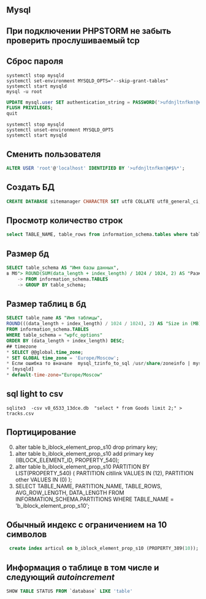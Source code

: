 
## Mysql
## При подключении PHPSTORM не забыть проверить прослушиваемый tcp
## Сброс пароля 
```shell
systemctl stop mysqld
systemctl set-environment MYSQLD_OPTS="--skip-grant-tables"
systemctl start mysqld
mysql -u root
```
```sql
UPDATE mysql.user SET authentication_string = PASSWORD('>ufdnjltnfkm!@#$%*') WHERE User = 'root' AND Host = 'localhost';
FLUSH PRIVILEGES;
quit
```
```shell
systemctl stop mysqld
systemctl unset-environment MYSQLD_OPTS
systemctl start mysqld
```
## Сменить пользователя
```sql
ALTER USER 'root'@'localhost' IDENTIFIED BY '>ufdnjltnfkm!@#$%*';
```
## Создать БД
```sql
CREATE DATABASE sitemanager CHARACTER SET utf8 COLLATE utf8_general_ci;
```
## Просмотр количество строк
```sql
select TABLE_NAME, table_rows from information_schema.tables where table_name like 'b_iblock_el%';
```
## Размер бд
```sql
SELECT table_schema AS "Имя базы данных",
в Мб"> ROUND(SUM(data_length + index_length) / 1024 / 1024, 2) AS "Размер  
    -> FROM information_schema.TABLES
    -> GROUP BY table_schema;
```
## Размер таблиц в бд
```sql
SELECT table_name AS "Имя таблицы",
ROUND(((data_length + index_length) / 1024 / 1024), 2) AS "Size in (MB)"
FROM information_schema.TABLES
WHERE table_schema = "wpfc_options"
ORDER BY (data_length + index_length) DESC;
## timezone
* SELECT @@global.time_zone;
* SET GLOBAL time_zone = 'Europe/Moscow';
* Если ошибка то вначале  mysql_tzinfo_to_sql /usr/share/zoneinfo | mysql mysql
* [mysqld]
* default-time-zone="Europe/Moscow"
```

## sql light to csv
```shell
sqlite3  -csv v8_6533_13dce.db  "select * from Goods limit 2;" > tracks.csv
```
## Портицирование
0. alter table b_iblock_element_prop_s10 drop primary key;
0. alter table b_iblock_element_prop_s10
add primary key (IBLOCK_ELEMENT_ID, PROPERTY_540);
0.  alter table b_iblock_element_prop_s10
    PARTITION BY LIST(PROPERTY_540) (
          PARTITION citilink VALUES IN (12),
          PARTITION other VALUES IN (0)
    );
0. SELECT TABLE_NAME, PARTITION_NAME, TABLE_ROWS, AVG_ROW_LENGTH, DATA_LENGTH
      FROM INFORMATION_SCHEMA.PARTITIONS
       WHERE TABLE_NAME = 'b_iblock_element_prop_s10';
## Обычный индекс с ограничением на 10 символов
```sql
 create index articul on b_iblock_element_prop_s10 (PROPERTY_389(10));
 ```
## Информация о таблице в том числе и следующий *autoincrement*
```sql
SHOW TABLE STATUS FROM `database` LIKE 'table'
```
